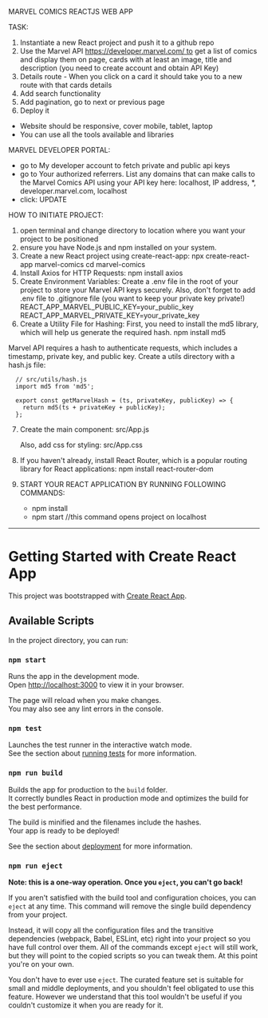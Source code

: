 MARVEL COMICS REACTJS WEB APP

TASK:
1. Instantiate a new React project and push it to a github repo
2. Use the Marvel API https://developer.marvel.com/ to get a list of comics and display them on page, cards with at least an image, title and description (you need to create account and obtain API Key)
3. Details route - When you click on a card it should take you to a new route with that cards details
4. Add search functionality
5. Add pagination, go to next or previous page
6. Deploy it
- Website should be responsive, cover mobile, tablet, laptop
- You can use all the tools available and libraries

MARVEL DEVELOPER PORTAL:
- go to My developer account to fetch private and public api keys
- go to Your authorized referrers. List any domains that can make calls to the Marvel Comics API using your API key here: localhost, IP address, *, developer.marvel.com, localhost
- click: UPDATE

HOW TO INITIATE PROJECT:
1) open terminal and change directory to location where you want your project to be positioned
2) ensure you have Node.js and npm installed on your system.
3) Create a new React project using create-react-app:
      npx create-react-app marvel-comics
      cd marvel-comics
4) Install Axios for HTTP Requests:
      npm install axios
5) Create Environment Variables: Create a .env file in the root of your project to store your Marvel API keys securely. Also, don't forget to add .env file to .gitignore file (you want to keep your private key private!)
      REACT_APP_MARVEL_PUBLIC_KEY=your_public_key
      REACT_APP_MARVEL_PRIVATE_KEY=your_private_key
6) Create a Utility File for Hashing:
First, you need to install the md5 library, which will help us generate the required hash.
      npm install md5

Marvel API requires a hash to authenticate requests, which includes a timestamp, private key, and public key. Create a utils directory with a hash.js file:

      // src/utils/hash.js
      import md5 from 'md5';
      
      export const getMarvelHash = (ts, privateKey, publicKey) => {
        return md5(ts + privateKey + publicKey);
      };

7) Create the main component: src/App.js
   
   Also, add css for styling: src/App.css

8)  If you haven't already, install React Router, which is a popular routing library for React applications: npm install react-router-dom

9) START YOUR REACT APPLICATION BY RUNNING FOLLOWING COMMANDS:
     - npm install
     - npm start //this command opens project on localhost


____________________________________________________________________________
       
# Getting Started with Create React App

This project was bootstrapped with [Create React App](https://github.com/facebook/create-react-app).

## Available Scripts

In the project directory, you can run:

### `npm start`

Runs the app in the development mode.\
Open [http://localhost:3000](http://localhost:3000) to view it in your browser.

The page will reload when you make changes.\
You may also see any lint errors in the console.

### `npm test`

Launches the test runner in the interactive watch mode.\
See the section about [running tests](https://facebook.github.io/create-react-app/docs/running-tests) for more information.

### `npm run build`

Builds the app for production to the `build` folder.\
It correctly bundles React in production mode and optimizes the build for the best performance.

The build is minified and the filenames include the hashes.\
Your app is ready to be deployed!

See the section about [deployment](https://facebook.github.io/create-react-app/docs/deployment) for more information.

### `npm run eject`

**Note: this is a one-way operation. Once you `eject`, you can't go back!**

If you aren't satisfied with the build tool and configuration choices, you can `eject` at any time. This command will remove the single build dependency from your project.

Instead, it will copy all the configuration files and the transitive dependencies (webpack, Babel, ESLint, etc) right into your project so you have full control over them. All of the commands except `eject` will still work, but they will point to the copied scripts so you can tweak them. At this point you're on your own.

You don't have to ever use `eject`. The curated feature set is suitable for small and middle deployments, and you shouldn't feel obligated to use this feature. However we understand that this tool wouldn't be useful if you couldn't customize it when you are ready for it.

